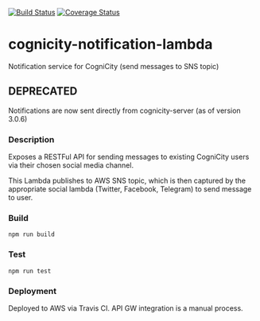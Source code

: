 [![Build Status](https://travis-ci.org/urbanriskmap/cognicity-notification-lambda.svg?branch=master)](https://travis-ci.org/urbanriskmap/cognicity-notification-lambda) [![Coverage Status](https://coveralls.io/repos/github/urbanriskmap/cognicity-notification-lambda/badge.svg?branch=master)](https://coveralls.io/github/urbanriskmap/cognicity-notification-lambda?branch=master)

# cognicity-notification-lambda
Notification service for CogniCity (send messages to SNS topic)

## DEPRECATED
Notifications are now sent directly from cognicity-server (as of version 3.0.6)

### Description
Exposes a RESTFul API for sending messages to existing CogniCity users via their chosen social media channel.

This Lambda publishes to AWS SNS topic, which is then captured by the appropriate social lambda (Twitter, Facebook, Telegram) to send message to user.

### Build
`npm run build`

### Test
`npm run test`

### Deployment
Deployed to AWS via Travis CI. API GW integration is a manual process.

